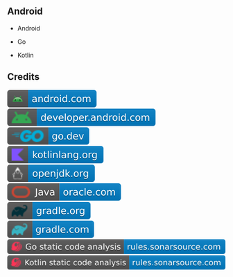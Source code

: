 Android
-------

- Android

- Go

- Kotlin

Credits
-------
[![image](
Credits/android.com.svg)](https://android.com/)  
[![image](
Credits/developer.android.com.svg)](https://developer.android.com/)  
[![image](
Credits/go.dev.svg)](https://go.dev/)  
[![image](
Credits/kotlinlang.org.svg)](https://kotlinlang.org/)  
[![image](
Credits/openjdk.org.svg)](https://openjdk.org/)  
[![image](
Credits/Java-oracle.com.svg)](https://oracle.com/java/)  
[![image](
Credits/gradle.org.svg)](https://gradle.org/)  
[![image](
Credits/gradle.com.svg)](https://gradle.com/)  
[![image](
Credits/Go-static-code-analysis-rules.sonarsource.com.svg)](https://rules.sonarsource.com/go/)  
[![image](
Credits/Kotlin-static-code-analysis-rules.sonarsource.com.svg)](https://rules.sonarsource.com/kotlin/)